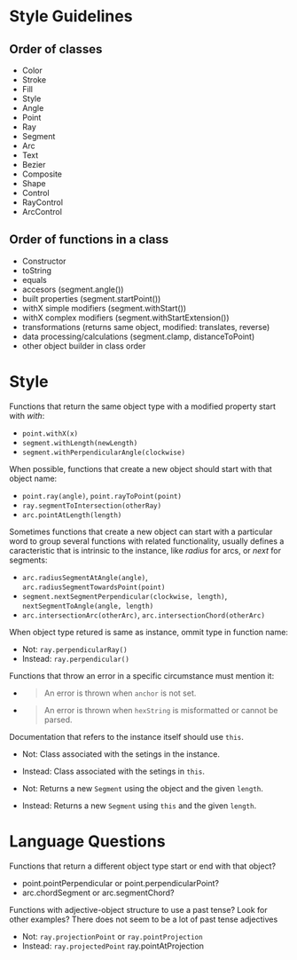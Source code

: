Style Guidelines
================


Order of classes
----------------
+ Color
+ Stroke
+ Fill
+ Style
+ Angle
+ Point
+ Ray
+ Segment
+ Arc
+ Text
+ Bezier
+ Composite
+ Shape
+ Control
+ RayControl
+ ArcControl


Order of functions in a class
-----------------------------
+ Constructor
+ toString
+ equals
+ accesors (segment.angle())
+ built properties (segment.startPoint())
+ withX simple modifiers (segment.withStart())
+ withX complex modifiers (segment.withStartExtension())
+ transformations (returns same object, modified: translates, reverse)
+ data processing/calculations (segment.clamp, distanceToPoint)
+ other object builder in class order



Style
=====

Functions that return the same object type with a modified property start with *with*:
+ `point.withX(x)`
+ `segment.withLength(newLength)`
+ `segment.withPerpendicularAngle(clockwise)`


When possible, functions that create a new object should start with that object name:
+ `point.ray(angle)`, `point.rayToPoint(point)`
+ `ray.segmentToIntersection(otherRay)`
+ `arc.pointAtLength(length)`


Sometimes functions that create a new object can start with a particular word to group several functions with related functionality, usually defines a caracteristic that is intrinsic to the instance, like *radius* for arcs, or *next* for segments:
+ `arc.radiusSegmentAtAngle(angle)`, `arc.radiusSegmentTowardsPoint(point)`
+ `segment.nextSegmentPerpendicular(clockwise, length)`, `nextSegmentToAngle(angle, length)`
+ `arc.intersectionArc(otherArc)`, `arc.intersectionChord(otherArc)`


When object type retured is same as instance, ommit type in function name:
+ Not: `ray.perpendicularRay()`
+ Instead: `ray.perpendicular()`


Functions that throw an error in a specific circumstance must mention it:
+ > An error is thrown when `anchor` is not set.
+ > An error is thrown when `hexString` is misformatted or cannot be parsed.

Documentation that refers to the instance itself should use `this`.
+ Not: Class associated with the setings in the instance.
+ Instead: Class associated with the setings in `this`.

+ Not: Returns a new `Segment` using the object and the given `length`.
+ Instead: Returns a new `Segment` using `this` and the given `length`.





Language Questions
==================

Functions that return a different object type start or end with that object?
+ point.pointPerpendicular or point.perpendicularPoint?
+ arc.chordSegment or arc.segmentChord?


Functions with adjective-object structure to use a past tense?
Look for other examples? There does not seem to be a lot of past tense adjectives
+ Not: `ray.projectionPoint` or `ray.pointProjection`
+ Instead: `ray.projectedPoint` ray.pointAtProjection




